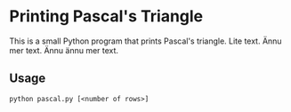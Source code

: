 # Printing Pascal's Triangle

This is a small Python program that prints Pascal's triangle.
Lite text.
Ännu mer text.
Ännu ännu mer text.

## Usage

`python pascal.py [<number of rows>]`
